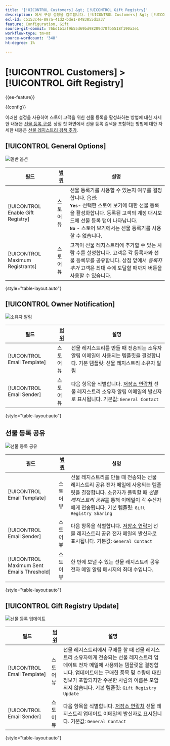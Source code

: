 ```yaml
---
title: '[!UICONTROL Customers] &gt; [!UICONTROL Gift Registry]'
description: 에서 구성 설정을 검토합니다. [!UICONTROL Customers] &gt; [!UICONTROL Gift Registry] 상거래 관리자의 페이지입니다.
exl-id: c5153c4e-897a-41d2-bde1-8483855d1a37
feature: Configuration, Gift
source-git-commit: 76bd1b1af9b55d69bd98209d70fb5518f190a3e1
workflow-type: tm+mt
source-wordcount: '348'
ht-degree: 1%

---
```


# [!UICONTROL Customers] > [!UICONTROL Gift Registry]

{{ee-feature}}

{{config}}

이러한 설정을 사용하여 스토어 고객을 위한 선물 등록을 활성화하는 방법에 대한 자세한 내용은 [선물 등록 구성](../../merchandising-promotions/gift-registry-configure.md). 상점 첫 화면에서 선물 등록 검색을 포함하는 방법에 대한 자세한 내용은 [선물 레지스트리 검색 추가](../../merchandising-promotions/gift-registry-search.md).

## [!UICONTROL General Options]

![일반 옵션](./assets/gift-registry-general-options.png)<!-- zoom -->

<!-- [General Options](https://docs.magento.com/user-guide/marketing/gift-registry-configure.html) -->

| 필드 | [범위](../../getting-started/websites-stores-views.md#scope-settings) | 설명 |
|--- |--- |--- |
| [!UICONTROL Enable Gift Registry] | 스토어 뷰 | 선물 등록기를 사용할 수 있는지 여부를 결정합니다. 옵션: <br/>**`Yes`**- 선택한 스토어 보기에 대한 선물 등록을 활성화합니다. 등록된 고객의 계정 대시보드에 선물 등록 탭이 나타납니다.<br/>**`No`** - 스토어 보기에서는 선물 등록기를 사용할 수 없습니다. |
| [!UICONTROL Maximum Registrants] | 스토어 뷰 | 고객이 선물 레지스트리에 추가할 수 있는 사람 수를 설정합니다. 고객은 각 등록자와 선물 등록부를 공유합니다. 상점 앞에서 _등록자 추가_ 고객은 최대 수에 도달할 때까지 버튼을 사용할 수 있습니다. |

{style="table-layout:auto"}

## [!UICONTROL Owner Notification]

![소유자 알림](./assets/gift-registry-owner-notification.png)<!-- zoom -->

<!-- [Owner Notification](https://docs.magento.com/user-guide/marketing/gift-registry-configure.html) -->

| 필드 | [범위](../../getting-started/websites-stores-views.md#scope-settings) | 설명 |
|--- |--- |--- |
| [!UICONTROL Email Template] | 스토어 뷰 | 선물 레지스트리를 만들 때 전송되는 소유자 알림 이메일에 사용되는 템플릿을 결정합니다. 기본 템플릿: 선물 레지스트리 소유자 알림 |
| [!UICONTROL Email Sender] | 스토어 뷰 | 다음 항목을 식별합니다. [저장소 연락처](../../getting-started/store-details.md#store-email-addresses) 선물 레지스트리 소유자 알림 이메일의 발신자로 표시됩니다. 기본값: `General Contact` |

{style="table-layout:auto"}

## 선물 등록 공유

![선물 등록 공유](./assets/gift-registry-gift-registry-sharing.png)<!-- zoom -->

<!-- Gift Registry Sharing](https://docs.magento.com/user-guide/marketing/gift-registry-configure.html) -->

| 필드 | [범위](../../getting-started/websites-stores-views.md#scope-settings) | 설명 |
|--- |--- |--- |
| [!UICONTROL Email Template] | 스토어 뷰 | 선물 레지스트리를 만들 때 전송되는 선물 레지스트리 공유 전자 메일에 사용되는 템플릿을 결정합니다. 소유자가 클릭할 때 _선물 레지스트리 공유_&#x200B;를 통해 이메일이 각 수신자에게 전송됩니다. 기본 템플릿: `Gift Registry Sharing` |
| [!UICONTROL Email Sender] | 스토어 뷰 | 다음 항목을 식별합니다. [저장소 연락처](../../getting-started/store-details.md#store-email-addresses) 선물 레지스트리 공유 전자 메일의 발신자로 표시됩니다. 기본값: `General Contact` |
| [!UICONTROL Maximum Sent Emails Threshold] | 스토어 뷰 | 한 번에 보낼 수 있는 선물 레지스트리 공유 전자 메일 알림 메시지의 최대 수입니다. |

{style="table-layout:auto"}

## [!UICONTROL Gift Registry Update]

![선물 등록 업데이트](./assets/gift-registry-gift-registry-update.png)<!-- zoom -->

<!-- [Gift Registry Update](https://docs.magento.com/user-guide/marketing/gift-registry-configure.html) -->

| 필드 | [범위](../../getting-started/websites-stores-views.md#scope-settings) | 설명 |
|--- |--- |--- |
| [!UICONTROL Email Template] | 스토어 뷰 | 선물 레지스트리에서 구매를 할 때 선물 레지스트리 소유자에게 전송되는 선물 레지스트리 업데이트 전자 메일에 사용되는 템플릿을 결정합니다. 업데이트에는 구매한 품목 및 수량에 대한 정보가 포함되지만 주문한 사람의 이름은 포함되지 않습니다. 기본 템플릿: `Gift Registry Update` |
| [!UICONTROL Email Sender] | 스토어 뷰 | 다음 항목을 식별합니다. [저장소 연락처](../../getting-started/store-details.md#store-email-addresses) 선물 레지스트리 업데이트 이메일의 발신자로 표시됩니다. 기본값: `General Contact` |

{style="table-layout:auto"}
